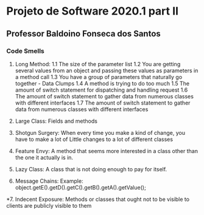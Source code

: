 # Projeto de Software 2020.1 part II
## Professor Baldoino Fonseca dos Santos

### Code Smells

1. Long Method:
  1.1 The size of the parameter list
	1.2 You are getting several values from an object and
	passing these values as parameters in a method call
	1.3 You have a group of parameters that
	naturally go together - Data Clumps
	1.4 A method is trying to do too much
	1.5 The amount of switch statement for dispatching
	and handling request
	1.6 The amount of switch statement to gather data from
	numerous classes with different interfaces
	1.7 The amount of switch statement to gather data from
	numerous classes with different interfaces
	
2. Large Class:
	Fields and methods

3. Shotgun Surgery:
	When every time you make a kind of change, you have to make a lot of
	Little changes to a lot of different classes

4. Feature Envy:
	A method that seems more interested in a class
	other than the one it actually is in.

5. Lazy Class:
	A class that is not doing enough to pay for itself.

6. Message Chains:
	Example: object.getE().getD().getC().getB().getA().getValue();

*7. Indecent Exposure:
	Methods or classes that ought not to be visible to clients are
	publicly visible to them
